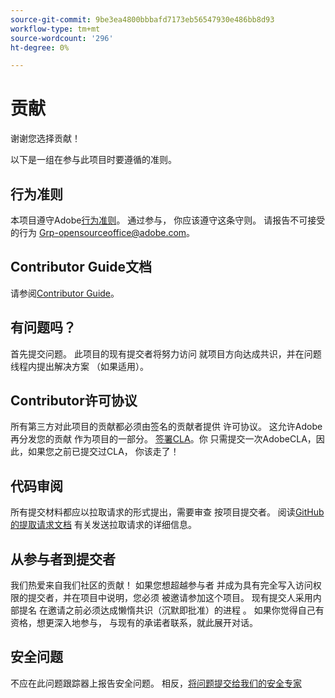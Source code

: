 ```yaml
---
source-git-commit: 9be3ea4800bbbafd7173eb56547930e486bb8d93
workflow-type: tm+mt
source-wordcount: '296'
ht-degree: 0%

---
```

# 贡献

谢谢您选择贡献！

以下是一组在参与此项目时要遵循的准则。

## 行为准则

本项目遵守Adobe[行为准则](code-of-conduct.md)。 通过参与，
你应该遵守这条守则。 请报告不可接受的行为
[Grp-opensourceoffice@adobe.com](mailto:Grp-opensourceoffice@adobe.com)。

## Contributor Guide文档

请参阅[Contributor Guide](https://docs.adobe.com/content/help/en/contributor/contributor-guide/introduction.html)。

## 有问题吗？

首先提交问题。 此项目的现有提交者将努力访问
就项目方向达成共识，并在问题线程内提出解决方案
（如果适用）。

## Contributor许可协议

所有第三方对此项目的贡献都必须由签名的贡献者提供
许可协议。 这允许Adobe再分发您的贡献
作为项目的一部分。 [签署CLA](http://opensource.adobe.com/cla.html)。你
只需提交一次AdobeCLA，因此，如果您之前已提交过CLA，
你该走了！

## 代码审阅

所有提交材料都应以拉取请求的形式提出，需要审查
按项目提交者。 阅读[GitHub的提取请求文档](https://help.github.com/articles/about-pull-requests/)
有关发送拉取请求的详细信息。

<!--
Lastly, please follow the [pull request template](PULL_REQUEST_TEMPLATE.md) when
submitting a pull request!
-->

## 从参与者到提交者

我们热爱来自我们社区的贡献！ 如果您想超越参与者
并成为具有完全写入访问权限的提交者，并在项目中说明，您必须
被邀请参加这个项目。 现有提交人采用内部提名
在邀请之前必须达成懒惰共识（沉默即批准）的进程
。 如果你觉得自己有资格，想更深入地参与，
与现有的承诺者联系，就此展开对话。

## 安全问题

不应在此问题跟踪器上报告安全问题。 相反，[将问题提交给我们的安全专家](https://helpx.adobe.com/security/alertus.html)
